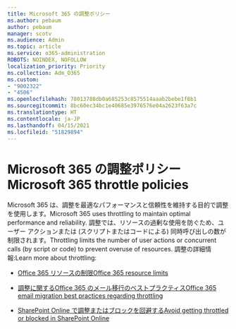 ```yaml
---
title: Microsoft 365 の調整ポリシー
ms.author: pebaum
author: pebaum
manager: scotv
ms.audience: Admin
ms.topic: article
ms.service: o365-administration
ROBOTS: NOINDEX, NOFOLLOW
localization_priority: Priority
ms.collection: Adm_O365
ms.custom:
- "9002322"
- "4506"
ms.openlocfilehash: 78013788db0a685253c8575514aaab2bebe1f8b1
ms.sourcegitcommit: 8bc60ec34bc1e40685e3976576e04a2623f63a7c
ms.translationtype: HT
ms.contentlocale: ja-JP
ms.lasthandoff: 04/15/2021
ms.locfileid: "51829894"
---
```

# <a name="microsoft-365-throttle-policies"></a><span data-ttu-id="a1a9d-102">Microsoft 365 の調整ポリシー</span><span class="sxs-lookup"><span data-stu-id="a1a9d-102">Microsoft 365 throttle policies</span></span>

<span data-ttu-id="a1a9d-103">Microsoft 365 は、調整を最適なパフォーマンスと信頼性を維持する目的で調整を使用します。</span><span class="sxs-lookup"><span data-stu-id="a1a9d-103">Microsoft 365 uses throttling to maintain optimal performance and reliability.</span></span> <span data-ttu-id="a1a9d-104">調整では、リソースの過剰な使用を防ぐため、ユーザー アクションまたは (スクリプトまたはコードによる) 同時呼び出しの数が制限されます。</span><span class="sxs-lookup"><span data-stu-id="a1a9d-104">Throttling limits the number of user actions or concurrent calls (by script or code) to prevent overuse of resources.</span></span> <span data-ttu-id="a1a9d-105">調整の詳細情報:</span><span class="sxs-lookup"><span data-stu-id="a1a9d-105">Learn more about throttling:</span></span>

- [<span data-ttu-id="a1a9d-106">Office 365 リソースの制限</span><span class="sxs-lookup"><span data-stu-id="a1a9d-106">Office 365 resource limits</span></span>](https://docs.microsoft.com/office365/Enterprise/office-365-resource-limits)

- [<span data-ttu-id="a1a9d-107">調整に関するOffice 365 のメール移行のベストプラクティス</span><span class="sxs-lookup"><span data-stu-id="a1a9d-107">Office 365 email migration best practices regarding throttling</span></span>](https://docs.microsoft.com/exchange/mailbox-migration/office-365-migration-best-practices#office-365-throttling)

- [<span data-ttu-id="a1a9d-108">SharePoint Online で調整またはブロックを回避する</span><span class="sxs-lookup"><span data-stu-id="a1a9d-108">Avoid getting throttled or blocked in SharePoint Online</span></span>](https://docs.microsoft.com/sharepoint/dev/general-development/how-to-avoid-getting-throttled-or-blocked-in-sharepoint-online)
